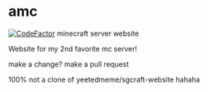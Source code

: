 # amc
[![CodeFactor](https://www.codefactor.io/repository/github/yeetedmeme/amc-website/badge)](https://www.codefactor.io/repository/github/yeetedmeme/amc-website)
minecraft server website

Website for my 2nd favorite mc server!

make a change? make a pull request

100% not a clone of yeetedmeme/sgcraft-website hahaha
